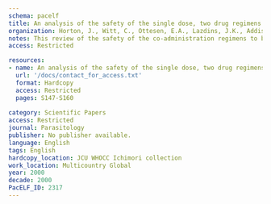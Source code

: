 ```yaml
---
schema: pacelf
title: An analysis of the safety of the single dose, two drug regimens used in programmes to eliminate lymphatic filariasis
organization: Horton, J., Witt, C., Ottesen, E.A., Lazdins, J.K., Addiss, D.G., Awadzi, K., Beach, M.J., Belizario, V.Y., Dunyo, S.K., Espinel, M., Gyapong, J.O., Hossain, M., Ismail, M.M., Jayakody, R.L., Lammie, P.J., Makunde, W., Richard-Lenoble, D., Selve, B., Shenoy, R.K., Simonsen, P.E., Wamae, C.N., Weerasooriya, M.V.
notes: This review of the safety of the co-administration regimens to be used in programmes to eliminate lymphatic filariasis (albendazole + ivermectin or albendazole + diethylcarbamazine  DEC ) is based on 17 studies conducted in Sri Lanka, India, Haiti, Ghana, Tanzania, Kenya, Ecuador, the Philippines, Gabon, Papua New Guinea, and Bangladesh. The total data set comprises 90,635 subject exposures and includes individuals of all ages and both genders. Results are presented for hospital-based studies, laboratory studies, active surveillance of microfilaria-positive and microfilaria-negative individuals, and passive monitoring in both community-based studies and mass treatment programmes of individuals treated with albendazole (n = 1538), ivermectin (9822), DEC (576), albendazole + ivermectin (7470), albendazole + DEC (69,020), or placebo (1144). The most rigorous monitoring, which includes haematological and biochemical laboratory parameters pre- and post-treatment, provides no evidence that consistent changes are induced by any treatment; the majority of abnormalities appear to be sporadic, and the addition of albendazole to either ivermectin or DEC does not increase the frequency of abnormalities. Both DEC and ivermectin show, as expected, an adverse event profile compatible with the destruction of microfilariae. The addition of albendazole to either single-drug treatment regimen does not appear to increase the frequency or intensity of events seen with these microfilaricidal drugs when used alone. Direct observations indicated that the level of adverse events, both frequency and intensity, was correlated with the level of microfilaraemia. In non microfilaraemic individuals, who form 80-90% of the 'at risk' populations to be treated in most national public health programmes to eliminate lymphatic filariasis (LF), the event profile with the compounds alone or in combination does not differ significantly from that of placebo. Data on the use of ivermectin + albendazole in areas either of double infection (onchocerciasis and LF), or of loiais (with or without concurrent LF) are still inadequate and further studies are needed. Additional data are also recommended for populations infected with Brugia malayi, since most data thus far derive from populations infected with Wuchereria bancrofti.
access: Restricted

resources:
- name: An analysis of the safety of the single dose, two drug regimens used in programmes to eliminate lymphatic filariasis
  url: '/docs/contact_for_access.txt'
  format: Hardcopy
  access: Restricted
  pages: S147-S160
 
category: Scientific Papers
access: Restricted
journal: Parasitology
publisher: No publisher available. 
language: English 
tags: English 
hardcopy_location: JCU WHOCC Ichimori collection
work_location: Multicountry Global
year: 2000
decade: 2000
PacELF_ID: 2317
---
```

